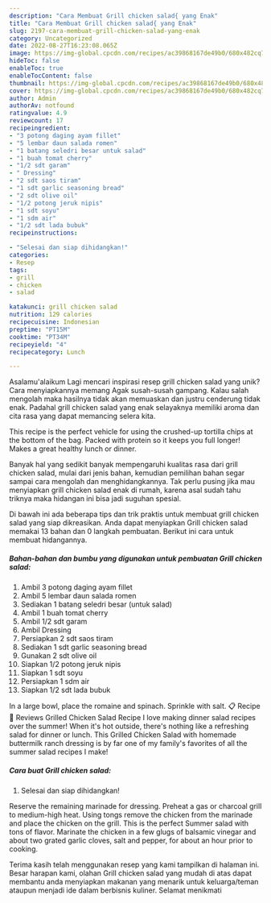 ```yaml
---
description: "Cara Membuat Grill chicken salad{ yang Enak"
title: "Cara Membuat Grill chicken salad{ yang Enak"
slug: 2197-cara-membuat-grill-chicken-salad-yang-enak
category: Uncategorized
date: 2022-08-27T16:23:08.065Z
image: https://img-global.cpcdn.com/recipes/ac39868167de49b0/680x482cq70/grill-chicken-salad-foto-resep-utama.jpg
hideToc: false
enableToc: true
enableTocContent: false
thumbnail: https://img-global.cpcdn.com/recipes/ac39868167de49b0/680x482cq70/grill-chicken-salad-foto-resep-utama.jpg
cover: https://img-global.cpcdn.com/recipes/ac39868167de49b0/680x482cq70/grill-chicken-salad-foto-resep-utama.jpg
author: Admin
authorAv: notfound
ratingvalue: 4.9
reviewcount: 17
recipeingredient:
- "3 potong daging ayam fillet"
- "5 lembar daun salada romen"
- "1 batang seledri besar untuk salad"
- "1 buah tomat cherry"
- "1/2 sdt garam"
- " Dressing"
- "2 sdt saos tiram"
- "1 sdt garlic seasoning bread"
- "2 sdt olive oil"
- "1/2 potong jeruk nipis"
- "1 sdt soyu"
- "1 sdm air"
- "1/2 sdt lada bubuk"
recipeinstructions:

- "Selesai dan siap dihidangkan!"
categories:
- Resep
tags:
- grill
- chicken
- salad

katakunci: grill chicken salad 
nutrition: 129 calories
recipecuisine: Indonesian
preptime: "PT15M"
cooktime: "PT34M"
recipeyield: "4"
recipecategory: Lunch

---
```



Asalamu'alaikum Lagi mencari inspirasi resep grill chicken salad yang unik? Cara menyiapkannya memang Agak susah-susah gampang. Kalau salah mengolah maka hasilnya tidak akan memuaskan dan justru cenderung tidak enak. Padahal grill chicken salad yang enak selayaknya memiliki aroma dan cita rasa yang dapat memancing selera kita.


This recipe is the perfect vehicle for using the crushed-up tortilla chips at the bottom of the bag. Packed with protein so it keeps you full longer! Makes a great healthy lunch or dinner.

Banyak hal yang sedikit banyak mempengaruhi kualitas rasa dari grill chicken salad, mulai dari jenis bahan, kemudian pemilihan bahan segar sampai cara mengolah dan menghidangkannya. Tak perlu pusing jika mau menyiapkan grill chicken salad enak di rumah, karena asal sudah tahu triknya maka hidangan ini bisa jadi suguhan spesial.


Di bawah ini ada beberapa tips dan trik praktis untuk membuat grill chicken salad yang siap dikreasikan. Anda dapat menyiapkan Grill chicken salad memakai 13 bahan dan 0 langkah pembuatan. Berikut ini cara untuk membuat hidangannya.

<!--inarticleads1-->

##### Bahan-bahan dan bumbu yang digunakan untuk pembuatan Grill chicken salad:

1. Ambil 3 potong daging ayam fillet
1. Ambil 5 lembar daun salada romen
1. Sediakan 1 batang seledri besar (untuk salad)
1. Ambil 1 buah tomat cherry
1. Ambil 1/2 sdt garam
1. Ambil  Dressing
1. Persiapkan 2 sdt saos tiram
1. Sediakan 1 sdt garlic seasoning bread
1. Gunakan 2 sdt olive oil
1. Siapkan 1/2 potong jeruk nipis
1. Siapkan 1 sdt soyu
1. Persiapkan 1 sdm air
1. Siapkan 1/2 sdt lada bubuk


In a large bowl, place the romaine and spinach. Sprinkle with salt. 📋 Recipe 💬 Reviews Grilled Chicken Salad Recipe I love making dinner salad recipes over the summer! When it&#39;s hot outside, there&#39;s nothing like a refreshing salad for dinner or lunch. This Grilled Chicken Salad with homemade buttermilk ranch dressing is by far one of my family&#39;s favorites of all the summer salad recipes I make! 

<!--inarticleads2-->

##### Cara buat Grill chicken salad:


1. Selesai dan siap dihidangkan!

Reserve the remaining marinade for dressing. Preheat a gas or charcoal grill to medium-high heat. Using tongs remove the chicken from the marinade and place the chicken on the grill. This is the perfect Summer salad with tons of flavor. Marinate the chicken in a few glugs of balsamic vinegar and about two grated garlic cloves, salt and pepper, for about an hour prior to cooking. 

Terima kasih telah menggunakan resep yang kami tampilkan di halaman ini. Besar harapan kami, olahan Grill chicken salad yang mudah di atas dapat membantu anda menyiapkan makanan yang menarik untuk keluarga/teman ataupun menjadi ide dalam berbisnis kuliner. Selamat menikmati

